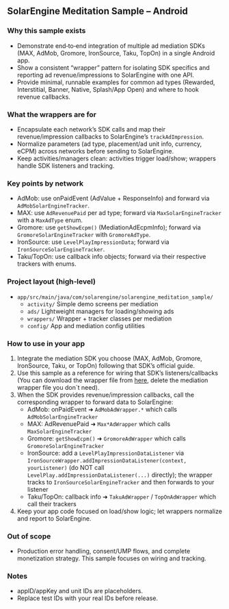 ## SolarEngine Meditation Sample – Android

### Why this sample exists

- Demonstrate end‑to‑end integration of multiple ad mediation SDKs (MAX, AdMob, Gromore, IronSource, Taku, TopOn) in a single Android app.
- Show a consistent “wrapper” pattern for isolating SDK specifics and reporting ad revenue/impressions to SolarEngine with one API.
- Provide minimal, runnable examples for common ad types (Rewarded, Interstitial, Banner, Native, Splash/App Open) and where to hook revenue callbacks.

### What the wrappers are for

- Encapsulate each network’s SDK calls and map their revenue/impression callbacks to SolarEngine’s `trackAdImpression`.
- Normalize parameters (ad type, placement/ad unit info, currency, eCPM) across networks before sending to SolarEngine.
- Keep activities/managers clean: activities trigger load/show; wrappers handle SDK listeners and tracking.

### Key points by network

- AdMob: use onPaidEvent (AdValue + ResponseInfo) and forward via `AdMobSolarEngineTracker`.
- MAX: use `AdRevenuePaid` per ad type; forward via `MaxSolarEngineTracker` with a `MaxAdType` enum.
- Gromore: use `getShowEcpm()` (MediationAdEcpmInfo); forward via `GromoreSolarEngineTracker` with `GromoreAdType`.
- IronSource: use `LevelPlayImpressionData`; forward via `IronSourceSolarEngineTracker`.
- Taku/TopOn: use callback info objects; forward via their respective trackers with enums.

### Project layout (high‑level)

- `app/src/main/java/com/solarengine/solarengine_meditation_sample/`
  - `activity/` Simple demo screens per mediation
  - `ads/` Lightweight managers for loading/showing ads
  - `wrappers/` Wrapper + tracker classes per mediation
  - `config/` App and mediation config utilities

### How to use in your app

1) Integrate the mediation SDK you choose (MAX, AdMob, Gromore, IronSource, Taku, or TopOn) following that SDK’s official guide.
2) Use this sample as a reference for wiring that SDK’s listeners/callbacks (You can download the wrapper file from [here](https://github.com/solarengine-sdk/SolarEngineMeditationSample-Android/blob/main/wrappers.zip), delete the mediation wrapper file you don`t need).
3) When the SDK provides revenue/impression callbacks, call the corresponding wrapper to forward data to SolarEngine:
   - AdMob: onPaidEvent ➜ `AdMobAdWrapper.*` which calls `AdMobSolarEngineTracker`
   - MAX: AdRevenuePaid ➜ `Max*AdWrapper` which calls `MaxSolarEngineTracker`
   - Gromore: `getShowEcpm()` ➜ `GromoreAdWrapper` which calls `GromoreSolarEngineTracker`
   - IronSource: add a `LevelPlayImpressionDataListener` via `IronSourceWrapper.addImpressionDataListener(context, yourListener)` (do NOT call `LevelPlay.addImpressionDataListener(...)` directly); the wrapper tracks to `IronSourceSolarEngineTracker` and then forwards to your listener
   - Taku/TopOn: callback info ➜ `TakuAdWrapper` / `TopOnAdWrapper` which call their trackers
4) Keep your app code focused on load/show logic; let wrappers normalize and report to SolarEngine.

 

### Out of scope

- Production error handling, consent/UMP flows, and complete monetization strategy. This sample focuses on wiring and tracking.

### Notes

- appID/appKey and unit IDs are placeholders.
- Replace test IDs with your real IDs before release.


